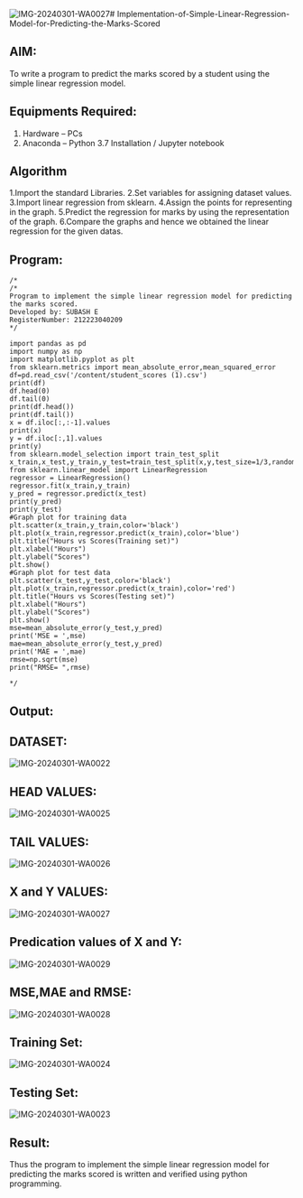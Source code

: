 ![IMG-20240301-WA0027](https://github.com/SUBASHVIRAT18/Implementation-of-Simple-Linear-Regression-Model-for-Predicting-the-Marks-Scored/assets/147473303/f01db5b4-14a8-4604-9bc9-8fe756c738a2)# Implementation-of-Simple-Linear-Regression-Model-for-Predicting-the-Marks-Scored

## AIM:
To write a program to predict the marks scored by a student using the simple linear regression model.

## Equipments Required:
1. Hardware – PCs
2. Anaconda – Python 3.7 Installation / Jupyter notebook

## Algorithm
1.Import the standard Libraries.
2.Set variables for assigning dataset values.
3.Import linear regression from sklearn.
4.Assign the points for representing in the graph.
5.Predict the regression for marks by using the representation of the graph.
6.Compare the graphs and hence we obtained the linear regression for the given datas. 
## Program:
```
/*
/*
Program to implement the simple linear regression model for predicting the marks scored.
Developed by: SUBASH E
RegisterNumber: 212223040209
*/

import pandas as pd
import numpy as np
import matplotlib.pyplot as plt
from sklearn.metrics import mean_absolute_error,mean_squared_error
df=pd.read_csv('/content/student_scores (1).csv')
print(df)
df.head(0)
df.tail(0)
print(df.head())
print(df.tail())
x = df.iloc[:,:-1].values
print(x)
y = df.iloc[:,1].values
print(y)
from sklearn.model_selection import train_test_split
x_train,x_test,y_train,y_test=train_test_split(x,y,test_size=1/3,random_state=0)
from sklearn.linear_model import LinearRegression
regressor = LinearRegression()
regressor.fit(x_train,y_train)
y_pred = regressor.predict(x_test)
print(y_pred)
print(y_test)
#Graph plot for training data
plt.scatter(x_train,y_train,color='black')
plt.plot(x_train,regressor.predict(x_train),color='blue')
plt.title("Hours vs Scores(Training set)")
plt.xlabel("Hours")
plt.ylabel("Scores")
plt.show()
#Graph plot for test data
plt.scatter(x_test,y_test,color='black')
plt.plot(x_train,regressor.predict(x_train),color='red')
plt.title("Hours vs Scores(Testing set)")
plt.xlabel("Hours")
plt.ylabel("Scores")
plt.show()
mse=mean_absolute_error(y_test,y_pred)
print('MSE = ',mse)
mae=mean_absolute_error(y_test,y_pred)
print('MAE = ',mae)
rmse=np.sqrt(mse)
print("RMSE= ",rmse)

*/
```

## Output:
## DATASET:
![IMG-20240301-WA0022](https://github.com/SUBASHVIRAT18/Implementation-of-Simple-Linear-Regression-Model-for-Predicting-the-Marks-Scored/assets/147473303/fe9c1bdd-be46-4f7c-add7-5ab5c20bc0c2)

## HEAD VALUES:
![IMG-20240301-WA0025](https://github.com/SUBASHVIRAT18/Implementation-of-Simple-Linear-Regression-Model-for-Predicting-the-Marks-Scored/assets/147473303/9abe9af6-6dc7-4f40-89be-567f389edd19)

## TAIL VALUES:
![IMG-20240301-WA0026](https://github.com/SUBASHVIRAT18/Implementation-of-Simple-Linear-Regression-Model-for-Predicting-the-Marks-Scored/assets/147473303/64f4f15f-95ee-449b-b89c-802194e01804)

## X and Y VALUES:
![IMG-20240301-WA0027](https://github.com/SUBASHVIRAT18/Implementation-of-Simple-Linear-Regression-Model-for-Predicting-the-Marks-Scored/assets/147473303/88f8d653-ec41-42bf-91eb-af9890efcdd0)

## Predication values of X and Y:
![IMG-20240301-WA0029](https://github.com/SUBASHVIRAT18/Implementation-of-Simple-Linear-Regression-Model-for-Predicting-the-Marks-Scored/assets/147473303/aada83db-6984-418c-b62b-09a36ee7c169)

## MSE,MAE and RMSE:
![IMG-20240301-WA0028](https://github.com/SUBASHVIRAT18/Implementation-of-Simple-Linear-Regression-Model-for-Predicting-the-Marks-Scored/assets/147473303/534556fe-70ab-4d70-b020-9ce66f6be260)

## Training Set:
![IMG-20240301-WA0024](https://github.com/SUBASHVIRAT18/Implementation-of-Simple-Linear-Regression-Model-for-Predicting-the-Marks-Scored/assets/147473303/fda9d4f0-e613-4b42-9052-93f22eb9486a)

## Testing Set:
![IMG-20240301-WA0023](https://github.com/SUBASHVIRAT18/Implementation-of-Simple-Linear-Regression-Model-for-Predicting-the-Marks-Scored/assets/147473303/55b0d97b-85a7-4395-a300-7d6944a6c1fa)

## Result:
Thus the program to implement the simple linear regression model for predicting the marks scored is written and verified using python programming.
